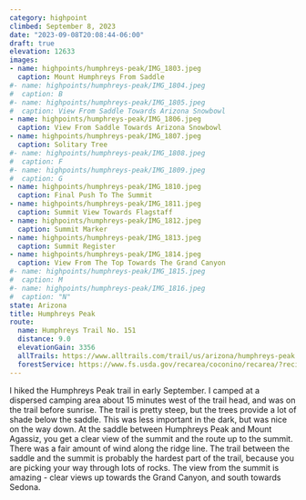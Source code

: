 ```yaml
---
category: highpoint
climbed: September 8, 2023
date: "2023-09-08T20:08:44-06:00"
draft: true
elevation: 12633
images:
- name: highpoints/humphreys-peak/IMG_1803.jpeg
  caption: Mount Humphreys From Saddle
#- name: highpoints/humphreys-peak/IMG_1804.jpeg
#  caption: B
#- name: highpoints/humphreys-peak/IMG_1805.jpeg
#  caption: View From Saddle Towards Arizona Snowbowl
- name: highpoints/humphreys-peak/IMG_1806.jpeg
  caption: View From Saddle Towards Arizona Snowbowl
- name: highpoints/humphreys-peak/IMG_1807.jpeg
  caption: Solitary Tree
#- name: highpoints/humphreys-peak/IMG_1808.jpeg
#  caption: F
#- name: highpoints/humphreys-peak/IMG_1809.jpeg
#  caption: G
- name: highpoints/humphreys-peak/IMG_1810.jpeg
  caption: Final Push To The Summit
- name: highpoints/humphreys-peak/IMG_1811.jpeg
  caption: Summit View Towards Flagstaff
- name: highpoints/humphreys-peak/IMG_1812.jpeg
  caption: Summit Marker
- name: highpoints/humphreys-peak/IMG_1813.jpeg
  caption: Summit Register
- name: highpoints/humphreys-peak/IMG_1814.jpeg
  caption: View From The Top Towards The Grand Canyon
#- name: highpoints/humphreys-peak/IMG_1815.jpeg
#  caption: M
#- name: highpoints/humphreys-peak/IMG_1816.jpeg
#  caption: "N"
state: Arizona
title: Humphreys Peak
route:
  name: Humphreys Trail No. 151
  distance: 9.0
  elevationGain: 3356
  allTrails: https://www.alltrails.com/trail/us/arizona/humphreys-peak
  forestService: https://www.fs.usda.gov/recarea/coconino/recarea/?recid=55108
---
```

I hiked the Humphreys Peak trail in early September.  I camped at a dispersed camping area about 15 minutes west of the trail head, and was on the trail before sunrise.  The trail is pretty steep, but the trees provide a lot of shade below the saddle.  This was less important in the dark, but was nice on the way down.  At the saddle between Humphreys Peak and Mount Agassiz, you get a clear view of the summit and the route up to the summit.  There was a fair amount of wind along the ridge line.  The trail between the saddle and the summit is probably the hardest part of the trail, because you are picking your way through lots of rocks.  The view from the summit is amazing - clear views up towards the Grand Canyon, and south towards Sedona.
